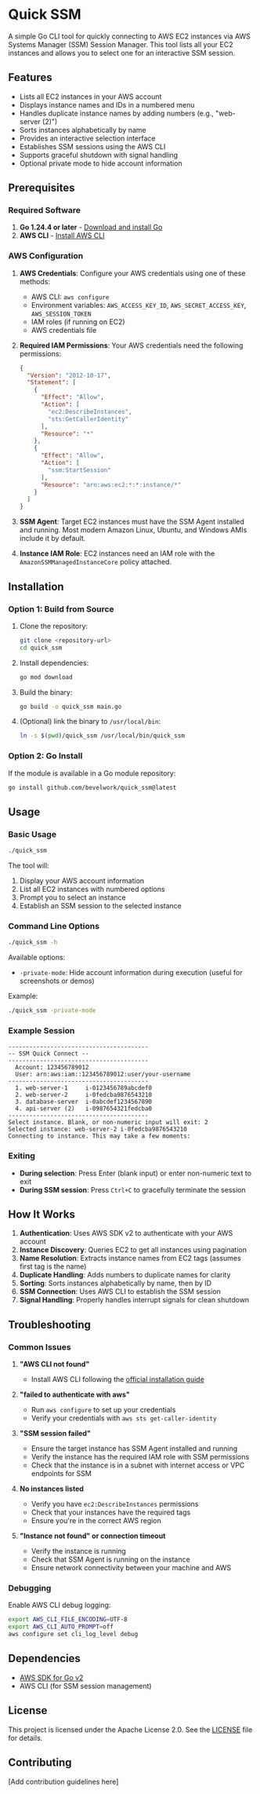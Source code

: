 # Quick SSM

A simple Go CLI tool for quickly connecting to AWS EC2 instances via AWS Systems Manager (SSM) Session Manager. This tool lists all your EC2 instances and allows you to select one for an interactive SSM session.

## Features

- Lists all EC2 instances in your AWS account
- Displays instance names and IDs in a numbered menu
- Handles duplicate instance names by adding numbers (e.g., "web-server (2)")
- Sorts instances alphabetically by name
- Provides an interactive selection interface
- Establishes SSM sessions using the AWS CLI
- Supports graceful shutdown with signal handling
- Optional private mode to hide account information

## Prerequisites

### Required Software

1. **Go 1.24.4 or later** - [Download and install Go](https://golang.org/dl/)
2. **AWS CLI** - [Install AWS CLI](https://docs.aws.amazon.com/cli/latest/userguide/getting-started-install.html#getting-started-install-instructions)

### AWS Configuration

1. **AWS Credentials**: Configure your AWS credentials using one of these methods:
   - AWS CLI: `aws configure`
   - Environment variables: `AWS_ACCESS_KEY_ID`, `AWS_SECRET_ACCESS_KEY`, `AWS_SESSION_TOKEN`
   - IAM roles (if running on EC2)
   - AWS credentials file

2. **Required IAM Permissions**: Your AWS credentials need the following permissions:
   ```json
   {
     "Version": "2012-10-17",
     "Statement": [
       {
         "Effect": "Allow",
         "Action": [
           "ec2:DescribeInstances",
           "sts:GetCallerIdentity"
         ],
         "Resource": "*"
       },
       {
         "Effect": "Allow",
         "Action": [
           "ssm:StartSession"
         ],
         "Resource": "arn:aws:ec2:*:*:instance/*"
       }
     ]
   }
   ```

3. **SSM Agent**: Target EC2 instances must have the SSM Agent installed and running. Most modern Amazon Linux, Ubuntu, and Windows AMIs include it by default.

4. **Instance IAM Role**: EC2 instances need an IAM role with the `AmazonSSMManagedInstanceCore` policy attached.

## Installation

### Option 1: Build from Source

1. Clone the repository:
   ```bash
   git clone <repository-url>
   cd quick_ssm
   ```

2. Install dependencies:
   ```bash
   go mod download
   ```

3. Build the binary:
   ```bash
   go build -o quick_ssm main.go
   ```

4. (Optional) link the binary to `/usr/local/bin`:
   ```bash
   ln -s $(pwd)/quick_ssm /usr/local/bin/quick_ssm
   ```

### Option 2: Go Install

If the module is available in a Go module repository:

```bash
go install github.com/bevelwork/quick_ssm@latest
```

## Usage

### Basic Usage

```bash
./quick_ssm
```

The tool will:
1. Display your AWS account information
2. List all EC2 instances with numbered options
3. Prompt you to select an instance
4. Establish an SSM session to the selected instance

### Command Line Options

```bash
./quick_ssm -h
```

Available options:
- `-private-mode`: Hide account information during execution (useful for screenshots or demos)

Example:
```bash
./quick_ssm -private-mode
```

### Example Session

```
----------------------------------------
-- SSM Quick Connect --
----------------------------------------
  Account: 123456789012 
  User: arn:aws:iam::123456789012:user/your-username
----------------------------------------
  1. web-server-1     i-0123456789abcdef0
  2. web-server-2     i-0fedcba9876543210
  3. database-server  i-0abcdef1234567890
  4. api-server (2)   i-0987654321fedcba0
----------------------------------------
Select instance. Blank, or non-numeric input will exit: 2
Selected instance: web-server-2 i-0fedcba9876543210
Connecting to instance. This may take a few moments: 
```

### Exiting

- **During selection**: Press Enter (blank input) or enter non-numeric text to exit
- **During SSM session**: Press `Ctrl+C` to gracefully terminate the session

## How It Works

1. **Authentication**: Uses AWS SDK v2 to authenticate with your AWS account
2. **Instance Discovery**: Queries EC2 to get all instances using pagination
3. **Name Resolution**: Extracts instance names from EC2 tags (assumes first tag is the name)
4. **Duplicate Handling**: Adds numbers to duplicate names for clarity
5. **Sorting**: Sorts instances alphabetically by name, then by ID
6. **SSM Connection**: Uses AWS CLI to establish the SSM session
7. **Signal Handling**: Properly handles interrupt signals for clean shutdown

## Troubleshooting

### Common Issues

1. **"AWS CLI not found"**
   - Install AWS CLI following the [official installation guide](https://docs.aws.amazon.com/cli/latest/userguide/getting-started-install.html)

2. **"failed to authenticate with aws"**
   - Run `aws configure` to set up your credentials
   - Verify your credentials with `aws sts get-caller-identity`

3. **"SSM session failed"**
   - Ensure the target instance has SSM Agent installed and running
   - Verify the instance has the required IAM role with SSM permissions
   - Check that the instance is in a subnet with internet access or VPC endpoints for SSM

4. **No instances listed**
   - Verify you have `ec2:DescribeInstances` permissions
   - Check that your instances have the required tags
   - Ensure you're in the correct AWS region

5. **"Instance not found" or connection timeout**
   - Verify the instance is running
   - Check that SSM Agent is running on the instance
   - Ensure network connectivity between your machine and AWS

### Debugging

Enable AWS CLI debug logging:
```bash
export AWS_CLI_FILE_ENCODING=UTF-8
export AWS_CLI_AUTO_PROMPT=off
aws configure set cli_log_level debug
```

## Dependencies

- [AWS SDK for Go v2](https://github.com/aws/aws-sdk-go-v2)
- AWS CLI (for SSM session management)

## License

This project is licensed under the Apache License 2.0. See the [LICENSE](LICENSE) file for details.

## Contributing

[Add contribution guidelines here]
